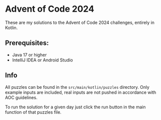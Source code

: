# Advent of Code 2024
These are my solutions to the Advent of Code 2024 challenges, entirely in Kotlin.

## Prerequisites:
 - Java 17 or higher
 - IntelliJ IDEA or Android Studio

## Info
All puzzles can be found in the `src/main/kotlin/puzzles` directory.
Only example inputs are included, real inputs are not pushed in accordance with AOC guidelines.

To run the solution for a given day just click the run button in the main function of that puzzles file.
